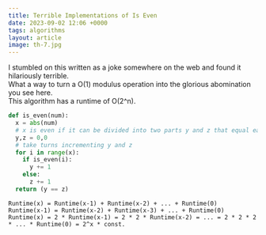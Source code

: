 ```yaml
---
title: Terrible Implementations of Is Even
date: 2023-09-02 12:06 +0000
tags: algorithms
layout: article
image: th-7.jpg
---
```


I stumbled on this written as a joke somewhere on the web and found it hilariously terrible. <br/>
What a way to turn a O(1) modulus operation into the glorious abomination you see here.  <br/>
This algorithm has a runtime of O(2^n). <br/>

<!--more-->

```python 
def is_even(num):
  x = abs(num)
  # x is even if it can be divided into two parts y and z that equal each other
  y,z = 0,0
  # take turns incrementing y and z
  for i in range(x):
    if is_even(i):
      y += 1
    else:
      z += 1
  return (y == z)
```

```
Runtime(x) = Runtime(x-1) + Runtime(x-2) + ... + Runtime(0)  
Runtime(x-1) = Runtime(x-2) + Runtime(x-3) + ... + Runtime(0)  
Runtime(x) = 2 * Runtime(x-1) = 2 * 2 * Runtime(x-2) = ... = 2 * 2 * 2 * ... * Runtime(0) = 2^x * const. 

```






